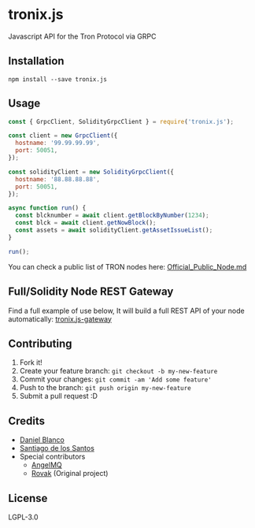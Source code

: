 # tronix.js

Javascript API for the Tron Protocol via GRPC

## Installation

`npm install --save tronix.js`

## Usage

```javascript
const { GrpcClient, SolidityGrpcClient } = require('tronix.js');

const client = new GrpcClient({
  hostname: '99.99.99.99',
  port: 50051,
});

const solidityClient = new SolidityGrpcClient({
  hostname: '88.88.88.88',
  port: 50051,
});

async function run() {
  const blcknumber = await client.getBlockByNumber(1234);
  const blck = await client.getNowBlock();
  const assets = await solidityClient.getAssetIssueList();
}

run();
```

You can check a public list of TRON nodes here: [Official_Public_Node.md](https://github.com/tronprotocol/Documentation/blob/master/TRX/Official_Public_Node.md)

## Full/Solidity Node REST Gateway

Find a full example of use below, It will build a full REST API of your node automatically: [tronix.js-gateway](https://github.com/deblanco/tronix.js-gateway)

## Contributing

1. Fork it!
2. Create your feature branch: `git checkout -b my-new-feature`
3. Commit your changes: `git commit -am 'Add some feature'`
4. Push to the branch: `git push origin my-new-feature`
5. Submit a pull request :D

## Credits

* [Daniel Blanco](https://github.com/deblanco)
* [Santiago de los Santos](http://github.com/santiagodls)
* Special contributors
  * [AngelMQ](https://github.com/AngelQuirogaM) 
  * [Rovak](https://github.com/rovak) (Original project)


## License

LGPL-3.0
